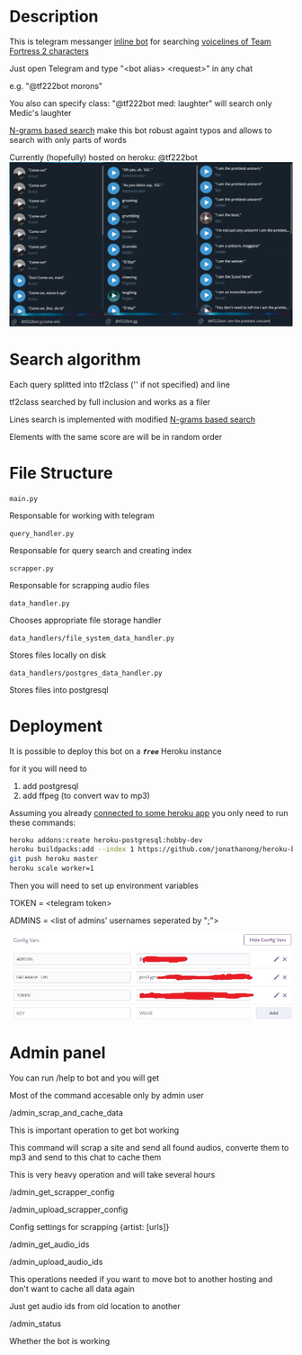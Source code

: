 # Description
This is telegram messanger [inline bot](https://core.telegram.org/bots/inline)
for searching [voicelines of Team Fortress 2 characters](https://wiki.teamfortress.com/wiki/Responses)

Just open Telegram and type "\<bot alias\> \<request\>" in any chat

e.g. "@tf222bot morons"

You also can specify class:
"@tf222bot med: laughter" will search only Medic's laughter

[N-grams based search](https://en.wikipedia.org/wiki/N-gram) make this bot robust againt typos and allows to search with only parts of words

Currently (hopefully) hosted on heroku: @tf222bot
![examples](README/examples1.jpg)

# Search algorithm

Each query splitted into tf2class ('' if not specified) and line

tf2class searched by full inclusion and works as a filer

Lines search is implemented with modified [N-grams based search](https://en.wikipedia.org/wiki/N-gram) 

Elements with the same score are will be in random order

# File Structure

`main.py`

Responsable for working with telegram

`query_handler.py`

Responsable for query search and creating index

`scrapper.py`

Responsable for scrapping audio files

`data_handler.py`

Chooses appropriate file storage handler

`data_handlers/file_system_data_handler.py`

Stores files locally on disk

`data_handlers/postgres_data_handler.py`

Stores files into postgresql

# Deployment

It is possible to deploy this bot on a ***`free`*** Heroku instance

for it you will need to

1. add postgresql
2. add ffpeg (to convert wav to mp3)

Assuming you already [connected to some heroku app](https://devcenter.heroku.com/articles/heroku-connect-api) you only need to run these commands:
```bash
heroku addons:create heroku-postgresql:hobby-dev
heroku buildpacks:add --index 1 https://github.com/jonathanong/heroku-buildpack-ffmpeg-latest.git
git push heroku master
heroku scale worker=1
```

Then you will need to set up environment variables

TOKEN  = \<telegram token>

ADMINS = \<list of admins' usernames seperated by ";">

![heroku ENV example](README/ENV_example.jpg)

# Admin panel

You can run /help to bot and you will get

Most of the command accesable only by admin user

/admin_scrap_and_cache_data

This is important operation to get bot working

This command will scrap a site and send all found audios, converte them to mp3 and send to this chat to cache them

This is very heavy operation and will take several hours

/admin_get_scrapper_config

/admin_upload_scrapper_config

Config settings for scrapping {artist: [urls]}

/admin_get_audio_ids

/admin_upload_audio_ids

This operations needed if you want to move bot to another hosting and don't want to cache all data again

Just get audio ids from old location to another

/admin_status

Whether the bot is working
